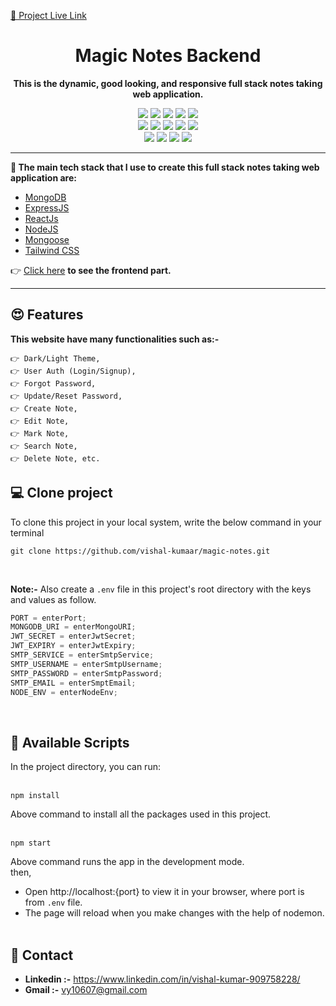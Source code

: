 <a href="https://mymagicnotes.vercel.app/" target="_blank">🔗 Project Live Link</a>

<h1 align="center">Magic Notes Backend</h1>

<p align="center">
    <b>This is the dynamic, good looking, and responsive full stack notes taking web application.</b> 
</p>

<p align="center">
    <img src="https://img.shields.io/badge/nodejs-18.13.0-green" />
    <img src="https://img.shields.io/badge/express-4.18.2-blue" />
    <img src="https://img.shields.io/badge/mongoose-6.8.3-orange" />
    <img src="https://img.shields.io/badge/jsonwebtoken-9.0.0-pink" />
    <img src="https://img.shields.io/badge/bcryptjs-2.4.3-yellow" />
    <br />
    <img src="https://img.shields.io/badge/nodemon-2.0.20-lightgreen" />
    <img src="https://img.shields.io/badge/cookie--parser-1.4.6-orange" />
    <img src="https://img.shields.io/badge/cors-2.8.5-neon" />
    <img src="https://img.shields.io/badge/dotenv-16.0.3-lightgrey" />
    <img src="https://img.shields.io/badge/morgan-1.10.0-white" />
    <br />
    <img src="https://img.shields.io/badge/generate--password-1.7.0-lightblue" />
    <img src="https://img.shields.io/badge/nodemailer-6.9.0-yellow" />
    <img src="https://img.shields.io/badge/route-0.2.5-yellowgreen" />
    <img src="https://img.shields.io/badge/router-1.3.7-lightpink" />
</p>

---

**📌 The main tech stack that I use to create this full stack notes taking web application are:**

- <a href="https://mongoosejs.com/" target="_blank">MongoDB</a>
- <a href="https://expressjs.com/" target="_blank">ExpressJS</a>
- <a href="https://reactjs.org/" target="_blank">ReactJs</a>
- <a href="https://nodejs.org/" target="_blank">NodeJS</a>
- <a href="https://mongoosejs.com/" target="_blank">Mongoose</a>
- <a href="https://tailwindcss.com" target="_blank">Tailwind CSS</a>

👉 <a href="https://github.com/vishal-kumaar/magic-notes-frontend" target="_blank">Click here</a> **to see the frontend part.**

<hr />

## 😍 Features

**This website have many functionalities such as:-**

    👉 Dark/Light Theme,
    👉 User Auth (Login/Signup),
    👉 Forgot Password,
    👉 Update/Reset Password,
    👉 Create Note,
    👉 Edit Note,
    👉 Mark Note,
    👉 Search Note,
    👉 Delete Note, etc.
    

## 💻 Clone project

To clone this project in your local system, write the below command in your terminal

```
git clone https://github.com/vishal-kumaar/magic-notes.git
```

<br />

**Note:-** Also create a `.env` file in this project's root directory with the keys and values as follow.

```javascript
PORT = enterPort;
MONGODB_URI = enterMongoURI;
JWT_SECRET = enterJwtSecret;
JWT_EXPIRY = enterJwtExpiry;
SMTP_SERVICE = enterSmtpService;
SMTP_USERNAME = enterSmtpUsername;
SMTP_PASSWORD = enterSmtpPassword;
SMTP_EMAIL = enterSmptEmail;
NODE_ENV = enterNodeEnv;
```

<br />

## 📜 Available Scripts

In the project directory, you can run: <br /> <br />

```
npm install
```

Above command to install all the packages used in this project. <br /> <br />

```
npm start
```

Above command runs the app in the development mode. <br />
then,

- Open http://localhost:{port} to view it in your browser, where port is from `.env` file.
- The page will reload when you make changes with the help of nodemon.
  <br /> <br />

## 💬 Contact

- **Linkedin :-** https://www.linkedin.com/in/vishal-kumar-909758228/
- **Gmail :-** vy10607@gmail.com
